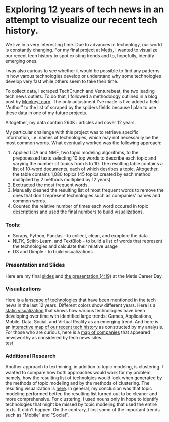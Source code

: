 # Exploring 12 years of tech news in an attempt to visualize our recent tech history.

We live in a very interesting time. Due to advances in technology, our world is constantly changing. For my final project at [Metis](https://www.thisismetis.com/), I wanted to visualize our recent tech history to spot existing trends and to, hopefully, identify emerging ones. 

I was also curious to see whether it would be possible to find any patterns in how varous technologies develop or understand why some technologies develop very fast while others seem to take their time.

To collect data, I scraped TechCrunch and Venturebeat, the two leading tech news outlets. To do that, I followed a methodology outlined in a blog post by [MonkeyLearn](https://monkeylearn.com/blog/filtering-startup-news-machine-learning/). The only adjustment I've made is I've added a field "Author" to the list of scraped by the spiders fields because I plan to use these data in one of my future projects.

Altogether, my data contain 260K+ articles and cover 12 years. 

My particular challenge with this project was to retrieve specific information, i.e. names of technologies, which may not necessarily be the most common words. What eventually worked was the following approach:  
  1. Applied LDA and NMF, two topic modeling algorithms, to the prepocessed texts selecting 10 top words to describe each topic and varying the number of topics from 5 to 10. The resulting table contains a list of 10-word documents, each of which desribes a topic. Altogether, the table contains 1,080 topics (45 topics created by each method multiplied by 2 methods multiplied by 12 years).
  2. Exctracted the most frequent words.
  3. Manually cleaned the resulting list of most frequent words to remove the ones that don't represent technologies such as companies' names and common words.
  4. Counted the relative number of times each word occured in topic descriptions and used the final numbers to build visualizations.

### Tools:
  * Scrapy, Python, Pandas - to collect, clean, and expplore the data
  * NLTK, Scikit-Learn, and TextBlob - to build a list of words that represent the technologies and calculate their relative usage
  * D3 and Dimple - to build visualizations

### Presentation and Slides
Here are my final [slides](https://github.com/elenabakhtina/evolution_of_technology/blob/master/presentation/ElenaBakhtina_TechEvolution_Final.pdf) and [the presentation (4:19)](https://youtu.be/nt4-IWo9noc) at the Metis Career Day.

### Visualizations
Here is a [lanscape of technologies](http://0.0.0.0:8000/BubbleChart_D3.html) that have been mentioned in the tech news in the last 12 years. Different colors show different years. 
Here is a [static visualization](https://github.com/elenabakhtina/evolution_of_technology/blob/master/visualization/TechnologyEvolution.png) that shows how various technologies have been developing over time with identified large trends: Games, Applications, Mobile, Data, Social, and Virtual Reality as an emerging trend.
And here is an [interactive map of our recent tech history](https://bl.ocks.org/elenabakhtina/f6b16fe968b675caccf9b19280103e49) as constructed by my analysis.  
For those who are curious, here is a [map of companies](http://0.0.0.0:8000/TechInnovations3.html) that appeared newsworthy as considered by tech news sites.  
[test](http://bl.ocks.org/elenabakhtina/7259f2aeda689b9887a741eebfddcfff/)

### Additional Research
Another approach to textmining, in addition to topic modelng, is clustering. I wanted to compare how both approaches would work for my problem, namely, how the resulting list of technolgies would look when generated by the methods of topic modeling and by the methods of clustering. The resulting visualization is [here](http://0.0.0.0:8000/KMeansTechInnovations2_%20.html). In general, my conclusion was that topic modeling performed better, the resulting list turned out to be cleaner and more comprehensive. For clustering, I used nouns only in hope to identify technologies that might be missed by topic modeling that used the entire texts. It didn't happen. On the contrary, I lost some of the important trends such as "Mobile" and "Social". 
